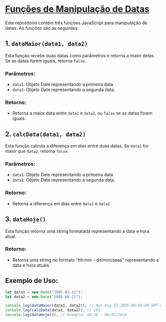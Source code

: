 # [Funções de Manipulação de Datas](https://paulobessa7.github.io/CodeWebDev/faculdade/bimestre%202/atividade2/index.html)

Este repositório contém três funções JavaScript para manipulação de datas. As funções são as seguintes:

## 1. `dataMaior(data1, data2)`

Esta função recebe duas datas como parâmetros e retorna a maior delas. Se as datas forem iguais, retorna `false`.

### Parâmetros:

- `data1`: Objeto Date representando a primeira data.
- `data2`: Objeto Date representando a segunda data.

### Retorno:

- Retorna a maior data entre `data1` e `data2`, ou `false` se as datas forem iguais.

## 2. `calcData(data1, data2)`

Esta função calcula a diferença em dias entre duas datas. Se `data1` for maior que `data2`, retorna `false`.

### Parâmetros:

- `data1`: Objeto Date representando a primeira data.
- `data2`: Objeto Date representando a segunda data.

### Retorno:

- Retorna a diferença em dias entre `data1` e `data2`.

## 3. `dataHoje()`

Esta função retorna uma string formatada representando a data e hora atual.

### Retorno:

- Retorna uma string no formato "hh:mm - dd/mm/aaaa" representando a data e hora atuais.

## Exemplo de Uso:

```javascript
let data1 = new Date("2005-02-22");
let data2 = new Date("2005-08-22");

console.log(dataMaior(data1, data2)); // Mon Aug 22 2005 00:00:00 GMT-0300 (Horário Padrão de Brasília)
console.log(calcData(data1, data2)); // 181
console.log(dataHoje()); // Exemplo: 10:30 - 09/05/2024

